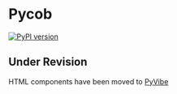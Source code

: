# Pycob 
[![PyPI version](https://badge.fury.io/py/pycob.svg)](https://badge.fury.io/py/pycob)

## Under Revision
HTML components have been moved to [PyVibe](https://github.com/pycob/pyvibe)
